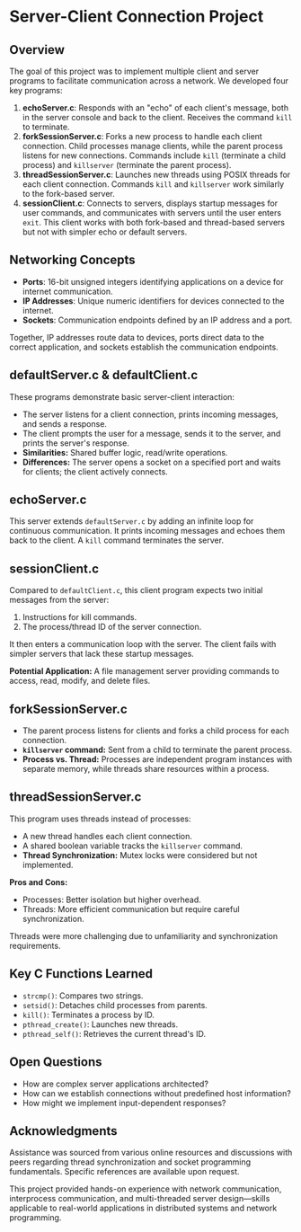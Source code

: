 # Server-Client Connection Project

## Overview
The goal of this project was to implement multiple client and server programs to facilitate communication across a network. We developed four key programs:

1. **echoServer.c**: Responds with an "echo" of each client's message, both in the server console and back to the client. Receives the command `kill` to terminate.
2. **forkSessionServer.c**: Forks a new process to handle each client connection. Child processes manage clients, while the parent process listens for new connections. Commands include `kill` (terminate a child process) and `killserver` (terminate the parent process).
3. **threadSessionServer.c**: Launches new threads using POSIX threads for each client connection. Commands `kill` and `killserver` work similarly to the fork-based server.
4. **sessionClient.c**: Connects to servers, displays startup messages for user commands, and communicates with servers until the user enters `exit`. This client works with both fork-based and thread-based servers but not with simpler echo or default servers.

## Networking Concepts

- **Ports**: 16-bit unsigned integers identifying applications on a device for internet communication.
- **IP Addresses**: Unique numeric identifiers for devices connected to the internet.
- **Sockets**: Communication endpoints defined by an IP address and a port.

Together, IP addresses route data to devices, ports direct data to the correct application, and sockets establish the communication endpoints.

## defaultServer.c & defaultClient.c

These programs demonstrate basic server-client interaction:
- The server listens for a client connection, prints incoming messages, and sends a response.
- The client prompts the user for a message, sends it to the server, and prints the server's response.
- **Similarities:** Shared buffer logic, read/write operations.
- **Differences:** The server opens a socket on a specified port and waits for clients; the client actively connects.

## echoServer.c

This server extends `defaultServer.c` by adding an infinite loop for continuous communication. It prints incoming messages and echoes them back to the client. A `kill` command terminates the server.

## sessionClient.c

Compared to `defaultClient.c`, this client program expects two initial messages from the server:
1. Instructions for kill commands.
2. The process/thread ID of the server connection.

It then enters a communication loop with the server. The client fails with simpler servers that lack these startup messages.

**Potential Application:** A file management server providing commands to access, read, modify, and delete files.

## forkSessionServer.c

- The parent process listens for clients and forks a child process for each connection.
- **`killserver` command:** Sent from a child to terminate the parent process.
- **Process vs. Thread:** Processes are independent program instances with separate memory, while threads share resources within a process.

## threadSessionServer.c

This program uses threads instead of processes:
- A new thread handles each client connection.
- A shared boolean variable tracks the `killserver` command.
- **Thread Synchronization:** Mutex locks were considered but not implemented.

**Pros and Cons:**
- Processes: Better isolation but higher overhead.
- Threads: More efficient communication but require careful synchronization.

Threads were more challenging due to unfamiliarity and synchronization requirements.

## Key C Functions Learned

- `strcmp()`: Compares two strings.
- `setsid()`: Detaches child processes from parents.
- `kill()`: Terminates a process by ID.
- `pthread_create()`: Launches new threads.
- `pthread_self()`: Retrieves the current thread's ID.

## Open Questions

- How are complex server applications architected?
- How can we establish connections without predefined host information?
- How might we implement input-dependent responses?

## Acknowledgments

Assistance was sourced from various online resources and discussions with peers regarding thread synchronization and socket programming fundamentals. Specific references are available upon request.

This project provided hands-on experience with network communication, interprocess communication, and multi-threaded server design—skills applicable to real-world applications in distributed systems and network programming.
